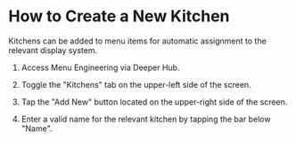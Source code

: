 # How to Create a New Kitchen

Kitchens can be added to menu items for automatic assignment to the relevant display system. 

1. Access Menu Engineering via Deeper Hub. 
 
2. Toggle the "Kitchens" tab on the upper-left side of the screen. 

3. Tap the "Add New" button located on the upper-right side of the screen. 

4. Enter a valid name for the relevant kitchen by tapping the bar below "Name". 